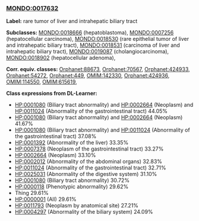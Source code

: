 
### [MONDO:0017632](http://purl.obolibrary.org/obo/MONDO_0017632)
**Label:** rare tumor of liver and intrahepatic biliary tract

**Subclasses:** [MONDO:0018666](http://purl.obolibrary.org/obo/MONDO_0018666) (hepatoblastoma), [MONDO:0007256](http://purl.obolibrary.org/obo/MONDO_0007256) (hepatocellular carcinoma), [MONDO:0018530](http://purl.obolibrary.org/obo/MONDO_0018530) (rare epithelial tumor of liver and intrahepatic biliary tract), [MONDO:0018531](http://purl.obolibrary.org/obo/MONDO_0018531) (carcinoma of liver and intrahepatic biliary tract), [MONDO:0019087](http://purl.obolibrary.org/obo/MONDO_0019087) (cholangiocarcinoma), [MONDO:0018902](http://purl.obolibrary.org/obo/MONDO_0018902) (hepatocellular adenoma), 

**Corr. equiv. classes:** [Orphanet:88673](http://www.orpha.net/ORDO/Orphanet_88673), [Orphanet:70567](http://www.orpha.net/ORDO/Orphanet_70567), [Orphanet:424933](http://www.orpha.net/ORDO/Orphanet_424933), [Orphanet:54272](http://www.orpha.net/ORDO/Orphanet_54272), [Orphanet:449](http://www.orpha.net/ORDO/Orphanet_449), [OMIM:142330](http://purl.obolibrary.org/obo/OMIM_142330), [Orphanet:424936](http://www.orpha.net/ORDO/Orphanet_424936), [OMIM:114550](http://purl.obolibrary.org/obo/OMIM_114550), [OMIM:615619](http://purl.obolibrary.org/obo/OMIM_615619), 

**Class expressions from DL-Learner:**

- [HP:0001080](http://purl.obolibrary.org/obo/HP_0001080) (Biliary tract abnormality) and [HP:0002664](http://purl.obolibrary.org/obo/HP_0002664) (Neoplasm) and [HP:0011024](http://purl.obolibrary.org/obo/HP_0011024) (Abnormality of the gastrointestinal tract) 44.05%
- [HP:0001080](http://purl.obolibrary.org/obo/HP_0001080) (Biliary tract abnormality) and [HP:0002664](http://purl.obolibrary.org/obo/HP_0002664) (Neoplasm) 41.67%
- [HP:0001080](http://purl.obolibrary.org/obo/HP_0001080) (Biliary tract abnormality) and [HP:0011024](http://purl.obolibrary.org/obo/HP_0011024) (Abnormality of the gastrointestinal tract) 37.08%
- [HP:0001392](http://purl.obolibrary.org/obo/HP_0001392) (Abnormality of the liver) 33.35%
- [HP:0007378](http://purl.obolibrary.org/obo/HP_0007378) (Neoplasm of the gastrointestinal tract) 33.27%
- [HP:0002664](http://purl.obolibrary.org/obo/HP_0002664) (Neoplasm) 33.10%
- [HP:0002012](http://purl.obolibrary.org/obo/HP_0002012) (Abnormality of the abdominal organs) 32.83%
- [HP:0011024](http://purl.obolibrary.org/obo/HP_0011024) (Abnormality of the gastrointestinal tract) 32.71%
- [HP:0025031](http://purl.obolibrary.org/obo/HP_0025031) (Abnormality of the digestive system) 31.10%
- [HP:0001080](http://purl.obolibrary.org/obo/HP_0001080) (Biliary tract abnormality) 30.72%
- [HP:0000118](http://purl.obolibrary.org/obo/HP_0000118) (Phenotypic abnormality) 29.62%
- Thing 29.61%
- [HP:0000001](http://purl.obolibrary.org/obo/HP_0000001) (All) 29.61%
- [HP:0011793](http://purl.obolibrary.org/obo/HP_0011793) (Neoplasm by anatomical site) 27.21%
- [HP:0004297](http://purl.obolibrary.org/obo/HP_0004297) (Abnormality of the biliary system) 24.09%


